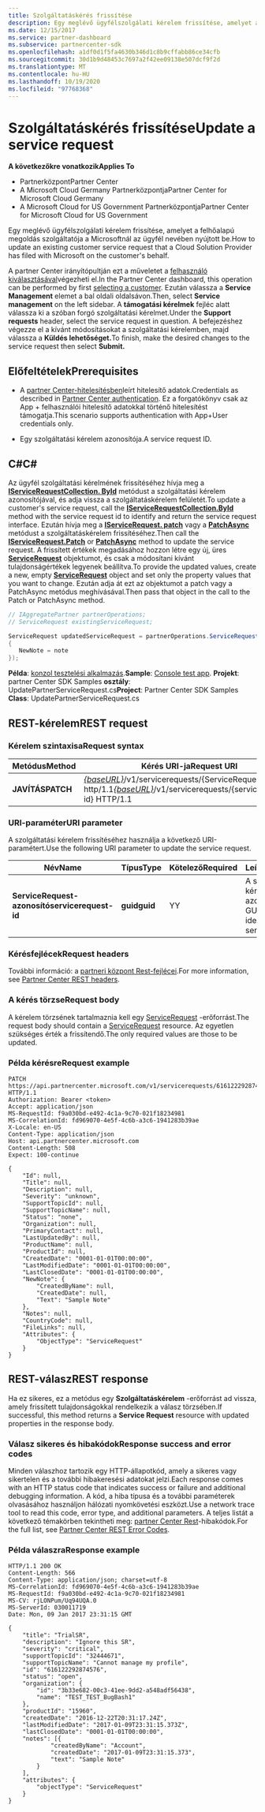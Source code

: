 ```yaml
---
title: Szolgáltatáskérés frissítése
description: Egy meglévő ügyfélszolgálati kérelem frissítése, amelyet a felhőalapú megoldás szolgáltatója a Microsoftnál az ügyfél nevében nyújtott be.
ms.date: 12/15/2017
ms.service: partner-dashboard
ms.subservice: partnercenter-sdk
ms.openlocfilehash: a1df0d1f5fa4630b346d1c8b9cffabb86ce34cfb
ms.sourcegitcommit: 30d1b9d48453c7697a2f42ee09138e507dcf9f2d
ms.translationtype: MT
ms.contentlocale: hu-HU
ms.lasthandoff: 10/19/2020
ms.locfileid: "97768368"
---
```

# <a name="update-a-service-request"></a><span data-ttu-id="c98ed-103">Szolgáltatáskérés frissítése</span><span class="sxs-lookup"><span data-stu-id="c98ed-103">Update a service request</span></span>

<span data-ttu-id="c98ed-104">**A következőkre vonatkozik**</span><span class="sxs-lookup"><span data-stu-id="c98ed-104">**Applies To**</span></span>

- <span data-ttu-id="c98ed-105">Partnerközpont</span><span class="sxs-lookup"><span data-stu-id="c98ed-105">Partner Center</span></span>
- <span data-ttu-id="c98ed-106">A Microsoft Cloud Germany Partnerközpontja</span><span class="sxs-lookup"><span data-stu-id="c98ed-106">Partner Center for Microsoft Cloud Germany</span></span>
- <span data-ttu-id="c98ed-107">A Microsoft Cloud for US Government Partnerközpontja</span><span class="sxs-lookup"><span data-stu-id="c98ed-107">Partner Center for Microsoft Cloud for US Government</span></span>

<span data-ttu-id="c98ed-108">Egy meglévő ügyfélszolgálati kérelem frissítése, amelyet a felhőalapú megoldás szolgáltatója a Microsoftnál az ügyfél nevében nyújtott be.</span><span class="sxs-lookup"><span data-stu-id="c98ed-108">How to update an existing customer service request that a Cloud Solution Provider has filed with Microsoft on the customer's behalf.</span></span>

<span data-ttu-id="c98ed-109">A partner Center irányítópultján ezt a műveletet a [felhasználó kiválasztásával](get-a-customer-by-name.md)végezheti el.</span><span class="sxs-lookup"><span data-stu-id="c98ed-109">In the Partner Center dashboard, this operation can be performed by first [selecting a customer](get-a-customer-by-name.md).</span></span> <span data-ttu-id="c98ed-110">Ezután válassza a **Service Management** elemet a bal oldali oldalsávon.</span><span class="sxs-lookup"><span data-stu-id="c98ed-110">Then, select **Service management** on the left sidebar.</span></span> <span data-ttu-id="c98ed-111">A **támogatási kérelmek** fejléc alatt válassza ki a szóban forgó szolgáltatási kérelmet.</span><span class="sxs-lookup"><span data-stu-id="c98ed-111">Under the **Support requests** header, select the service request in question.</span></span> <span data-ttu-id="c98ed-112">A befejezéshez végezze el a kívánt módosításokat a szolgáltatási kérelemben, majd válassza a **Küldés lehetőséget.**</span><span class="sxs-lookup"><span data-stu-id="c98ed-112">To finish, make the desired changes to the service request then select **Submit.**</span></span>

## <a name="prerequisites"></a><span data-ttu-id="c98ed-113">Előfeltételek</span><span class="sxs-lookup"><span data-stu-id="c98ed-113">Prerequisites</span></span>

- <span data-ttu-id="c98ed-114">A [partner Center-hitelesítésben](partner-center-authentication.md)leírt hitelesítő adatok.</span><span class="sxs-lookup"><span data-stu-id="c98ed-114">Credentials as described in [Partner Center authentication](partner-center-authentication.md).</span></span> <span data-ttu-id="c98ed-115">Ez a forgatókönyv csak az App + felhasználói hitelesítő adatokkal történő hitelesítést támogatja.</span><span class="sxs-lookup"><span data-stu-id="c98ed-115">This scenario supports authentication with App+User credentials only.</span></span>

- <span data-ttu-id="c98ed-116">Egy szolgáltatási kérelem azonosítója.</span><span class="sxs-lookup"><span data-stu-id="c98ed-116">A service request ID.</span></span>

## <a name="c"></a><span data-ttu-id="c98ed-117">C\#</span><span class="sxs-lookup"><span data-stu-id="c98ed-117">C\#</span></span>

<span data-ttu-id="c98ed-118">Az ügyfél szolgáltatási kérelmének frissítéséhez hívja meg a [**IServiceRequestCollection. ById**](/dotnet/api/microsoft.store.partnercenter.servicerequests.iservicerequestcollection.byid) metódust a szolgáltatási kérelem azonosítójával, és adja vissza a szolgáltatáskérelem felületét.</span><span class="sxs-lookup"><span data-stu-id="c98ed-118">To update a customer's service request, call the [**IServiceRequestCollection.ById**](/dotnet/api/microsoft.store.partnercenter.servicerequests.iservicerequestcollection.byid) method with the service request id to identify and return the service request interface.</span></span> <span data-ttu-id="c98ed-119">Ezután hívja meg a [**IServiceRequest. patch**](/dotnet/api/microsoft.store.partnercenter.servicerequests.iservicerequest.patch) vagy a [**PatchAsync**](/dotnet/api/microsoft.store.partnercenter.servicerequests.iservicerequest.patchasync) metódust a szolgáltatáskérelem frissítéséhez.</span><span class="sxs-lookup"><span data-stu-id="c98ed-119">Then call the [**IServiceRequest.Patch**](/dotnet/api/microsoft.store.partnercenter.servicerequests.iservicerequest.patch) or [**PatchAsync**](/dotnet/api/microsoft.store.partnercenter.servicerequests.iservicerequest.patchasync) method to update the service request.</span></span> <span data-ttu-id="c98ed-120">A frissített értékek megadásához hozzon létre egy új, üres [**ServiceRequest**](/dotnet/api/microsoft.store.partnercenter.models.servicerequests.servicerequest) objektumot, és csak a módosítani kívánt tulajdonságértékek legyenek beállítva.</span><span class="sxs-lookup"><span data-stu-id="c98ed-120">To provide the updated values, create a new, empty [**ServiceRequest**](/dotnet/api/microsoft.store.partnercenter.models.servicerequests.servicerequest) object and set only the property values that you want to change.</span></span> <span data-ttu-id="c98ed-121">Ezután adja át ezt az objektumot a patch vagy a PatchAsync metódus meghívásával.</span><span class="sxs-lookup"><span data-stu-id="c98ed-121">Then pass that object in the call to the Patch or PatchAsync method.</span></span>

``` csharp
// IAggregatePartner partnerOperations;
// ServiceRequest existingServiceRequest;

ServiceRequest updatedServiceRequest = partnerOperations.ServiceRequests.ById(existingServiceRequest.Id).Patch(new ServiceRequest
{
   NewNote = note
});
```

<span data-ttu-id="c98ed-122">**Példa**: [konzol tesztelési alkalmazás](console-test-app.md).</span><span class="sxs-lookup"><span data-stu-id="c98ed-122">**Sample**: [Console test app](console-test-app.md).</span></span> <span data-ttu-id="c98ed-123">**Projekt**: partner Center SDK Samples **osztály**: UpdatePartnerServiceRequest.cs</span><span class="sxs-lookup"><span data-stu-id="c98ed-123">**Project**: Partner Center SDK Samples **Class**: UpdatePartnerServiceRequest.cs</span></span>

## <a name="rest-request"></a><span data-ttu-id="c98ed-124">REST-kérelem</span><span class="sxs-lookup"><span data-stu-id="c98ed-124">REST request</span></span>

### <a name="request-syntax"></a><span data-ttu-id="c98ed-125">Kérelem szintaxisa</span><span class="sxs-lookup"><span data-stu-id="c98ed-125">Request syntax</span></span>

| <span data-ttu-id="c98ed-126">Metódus</span><span class="sxs-lookup"><span data-stu-id="c98ed-126">Method</span></span>    | <span data-ttu-id="c98ed-127">Kérés URI-ja</span><span class="sxs-lookup"><span data-stu-id="c98ed-127">Request URI</span></span>                                                                                 |
|-----------|---------------------------------------------------------------------------------------------|
| <span data-ttu-id="c98ed-128">**JAVÍTÁS**</span><span class="sxs-lookup"><span data-stu-id="c98ed-128">**PATCH**</span></span> | <span data-ttu-id="c98ed-129">[*{baseURL}*](partner-center-rest-urls.md)/v1/servicerequests/{ServiceRequest-ID} http/1.1</span><span class="sxs-lookup"><span data-stu-id="c98ed-129">[*{baseURL}*](partner-center-rest-urls.md)/v1/servicerequests/{servicerequest-id} HTTP/1.1</span></span> |

### <a name="uri-parameter"></a><span data-ttu-id="c98ed-130">URI-paraméter</span><span class="sxs-lookup"><span data-stu-id="c98ed-130">URI parameter</span></span>

<span data-ttu-id="c98ed-131">A szolgáltatási kérelem frissítéséhez használja a következő URI-paramétert.</span><span class="sxs-lookup"><span data-stu-id="c98ed-131">Use the following URI parameter to update the service request.</span></span>

| <span data-ttu-id="c98ed-132">Név</span><span class="sxs-lookup"><span data-stu-id="c98ed-132">Name</span></span>                  | <span data-ttu-id="c98ed-133">Típus</span><span class="sxs-lookup"><span data-stu-id="c98ed-133">Type</span></span>     | <span data-ttu-id="c98ed-134">Kötelező</span><span class="sxs-lookup"><span data-stu-id="c98ed-134">Required</span></span> | <span data-ttu-id="c98ed-135">Leírás</span><span class="sxs-lookup"><span data-stu-id="c98ed-135">Description</span></span>                                 |
|-----------------------|----------|----------|---------------------------------------------|
| <span data-ttu-id="c98ed-136">**ServiceRequest-azonosító**</span><span class="sxs-lookup"><span data-stu-id="c98ed-136">**servicerequest-id**</span></span> | <span data-ttu-id="c98ed-137">**guid**</span><span class="sxs-lookup"><span data-stu-id="c98ed-137">**guid**</span></span> | <span data-ttu-id="c98ed-138">Y</span><span class="sxs-lookup"><span data-stu-id="c98ed-138">Y</span></span>        | <span data-ttu-id="c98ed-139">A szolgáltatási kérelmet azonosító GUID.</span><span class="sxs-lookup"><span data-stu-id="c98ed-139">A GUID that identifies the service request.</span></span> |

### <a name="request-headers"></a><span data-ttu-id="c98ed-140">Kérésfejlécek</span><span class="sxs-lookup"><span data-stu-id="c98ed-140">Request headers</span></span>

<span data-ttu-id="c98ed-141">További információ: a [partneri központ Rest-fejlécei](headers.md).</span><span class="sxs-lookup"><span data-stu-id="c98ed-141">For more information, see [Partner Center REST headers](headers.md).</span></span>

### <a name="request-body"></a><span data-ttu-id="c98ed-142">A kérés törzse</span><span class="sxs-lookup"><span data-stu-id="c98ed-142">Request body</span></span>

<span data-ttu-id="c98ed-143">A kérelem törzsének tartalmaznia kell egy [ServiceRequest](service-request-resources.md) -erőforrást.</span><span class="sxs-lookup"><span data-stu-id="c98ed-143">The request body should contain a [ServiceRequest](service-request-resources.md) resource.</span></span> <span data-ttu-id="c98ed-144">Az egyetlen szükséges érték a frissítendő.</span><span class="sxs-lookup"><span data-stu-id="c98ed-144">The only required values are those to be updated.</span></span>

### <a name="request-example"></a><span data-ttu-id="c98ed-145">Példa kérésre</span><span class="sxs-lookup"><span data-stu-id="c98ed-145">Request example</span></span>

```http
PATCH https://api.partnercenter.microsoft.com/v1/servicerequests/616122292874576 HTTP/1.1
Authorization: Bearer <token>
Accept: application/json
MS-RequestId: f9a030bd-e492-4c1a-9c70-021f18234981
MS-CorrelationId: fd969070-4e5f-4c6b-a3c6-1941283b39ae
X-Locale: en-US
Content-Type: application/json
Host: api.partnercenter.microsoft.com
Content-Length: 508
Expect: 100-continue

{
    "Id": null,
    "Title": null,
    "Description": null,
    "Severity": "unknown",
    "SupportTopicId": null,
    "SupportTopicName": null,
    "Status": "none",
    "Organization": null,
    "PrimaryContact": null,
    "LastUpdatedBy": null,
    "ProductName": null,
    "ProductId": null,
    "CreatedDate": "0001-01-01T00:00:00",
    "LastModifiedDate": "0001-01-01T00:00:00",
    "LastClosedDate": "0001-01-01T00:00:00",
    "NewNote": {
        "CreatedByName": null,
        "CreatedDate": null,
        "Text": "Sample Note"
    },
    "Notes": null,
    "CountryCode": null,
    "FileLinks": null,
    "Attributes": {
        "ObjectType": "ServiceRequest"
    }
}
```

## <a name="rest-response"></a><span data-ttu-id="c98ed-146">REST-válasz</span><span class="sxs-lookup"><span data-stu-id="c98ed-146">REST response</span></span>

<span data-ttu-id="c98ed-147">Ha ez sikeres, ez a metódus egy **Szolgáltatáskérelem** -erőforrást ad vissza, amely frissített tulajdonságokkal rendelkezik a válasz törzsében.</span><span class="sxs-lookup"><span data-stu-id="c98ed-147">If successful, this method returns a **Service Request** resource with updated properties in the response body.</span></span>

### <a name="response-success-and-error-codes"></a><span data-ttu-id="c98ed-148">Válasz sikeres és hibakódok</span><span class="sxs-lookup"><span data-stu-id="c98ed-148">Response success and error codes</span></span>

<span data-ttu-id="c98ed-149">Minden válaszhoz tartozik egy HTTP-állapotkód, amely a sikeres vagy sikertelen és a további hibakeresési adatokat jelzi.</span><span class="sxs-lookup"><span data-stu-id="c98ed-149">Each response comes with an HTTP status code that indicates success or failure and additional debugging information.</span></span> <span data-ttu-id="c98ed-150">A kód, a hiba típusa és a további paraméterek olvasásához használjon hálózati nyomkövetési eszközt.</span><span class="sxs-lookup"><span data-stu-id="c98ed-150">Use a network trace tool to read this code, error type, and additional parameters.</span></span> <span data-ttu-id="c98ed-151">A teljes listát a következő témakörben tekintheti meg: [partner Center Rest](error-codes.md)-hibakódok.</span><span class="sxs-lookup"><span data-stu-id="c98ed-151">For the full list, see [Partner Center REST Error Codes](error-codes.md).</span></span>

### <a name="response-example"></a><span data-ttu-id="c98ed-152">Példa válaszra</span><span class="sxs-lookup"><span data-stu-id="c98ed-152">Response example</span></span>

```http
HTTP/1.1 200 OK
Content-Length: 566
Content-Type: application/json; charset=utf-8
MS-CorrelationId: fd969070-4e5f-4c6b-a3c6-1941283b39ae
MS-RequestId: f9a030bd-e492-4c1a-9c70-021f18234981
MS-CV: rjLONPum/Uq94UQA.0
MS-ServerId: 030011719
Date: Mon, 09 Jan 2017 23:31:15 GMT

{
    "title": "TrialSR",
    "description": "Ignore this SR",
    "severity": "critical",
    "supportTopicId": "32444671",
    "supportTopicName": "Cannot manage my profile",
    "id": "616122292874576",
    "status": "open",
    "organization": {
        "id": "3b33e682-00c3-41ee-9dd2-a548adf56438",
        "name": "TEST_TEST_BugBash1"
    },
    "productId": "15960",
    "createdDate": "2016-12-22T20:31:17.24Z",
    "lastModifiedDate": "2017-01-09T23:31:15.373Z",
    "lastClosedDate": "0001-01-01T00:00:00",
    "notes": [{
            "createdByName": "Account",
            "createdDate": "2017-01-09T23:31:15.373",
            "text": "Sample Note"
        }
    ],
    "attributes": {
        "objectType": "ServiceRequest"
    }
}
```
